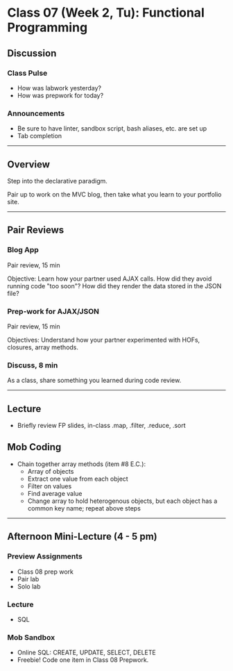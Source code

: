 # Class 07 (Week 2, Tu): Functional Programming

## Discussion

### Class Pulse
- How was labwork yesterday?
- How was prepwork for today?

### Announcements
- Be sure to have linter, sandbox script, bash aliases, etc. are set up
- Tab completion

---
## Overview
Step into the declarative paradigm.

Pair up to work on the MVC blog, then take what you learn to your portfolio site.

---
## Pair Reviews

### Blog App
Pair review, 15 min

Objective: Learn how your partner used AJAX calls. How did they avoid running code "too soon"? How did they render the data stored in the JSON file?

### Prep-work for AJAX/JSON
Pair review, 15 min

Objectives: Understand how your partner experimented with HOFs, closures, array methods.

### Discuss, 8 min
As a class, share something you learned during code review.

---
## Lecture
- Briefly review FP slides, in-class .map, .filter, .reduce, .sort

## Mob Coding
- Chain together array methods (item #8 E.C.):
  - Array of objects
  - Extract one value from each object
  - Filter on values
  - Find average value
  - Change array to hold heterogenous objects, but each object has a common key name; repeat above steps

---
## Afternoon Mini-Lecture (4 - 5 pm)
### Preview Assignments
- Class 08 prep work
- Pair lab
- Solo lab

### Lecture
- SQL

### Mob Sandbox
- Online SQL: CREATE, UPDATE, SELECT, DELETE
- Freebie! Code one item in Class 08 Prepwork.
